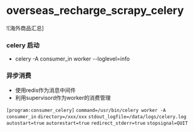 # overseas_recharge_scrapy_celery

![海外商品汇总]


### celery 启动

* celery -A consumer_in worker --loglevel=info

### 异步消费
* 使用redis作为消息中间件
* 利用supervisord作为worker的消费管理


`[program:consumer_celery]`
`command=/usr/bin/celery worker -A consumer_in`
`directory=/xxx/xxx`
`stdout_logfile=/data/logs/celery.log`
`autostart=true`
`autorestart=true`
`redirect_stderr=true`
`stopsignal=QUIT`
